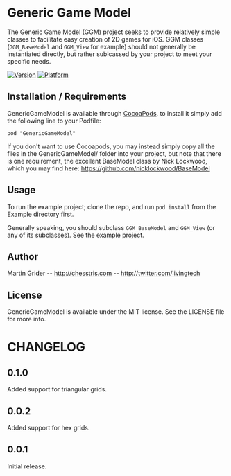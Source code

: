 # Generic Game Model

The Generic Game Model (GGM) project seeks to provide relatively simple classes to facilitate easy creation of 2D games for iOS. GGM classes (`GGM_BaseModel` and `GGM_View` for example) should not generally be instantiated directly, but rather sublcassed by your project to meet your specific needs.

[![Version](http://cocoapod-badges.herokuapp.com/v/GenericGameModel/badge.png)](http://cocoadocs.org/docsets/GenericGameModel)
[![Platform](http://cocoapod-badges.herokuapp.com/p/GenericGameModel/badge.png)](http://cocoadocs.org/docsets/GenericGameModel)


## Installation / Requirements

GenericGameModel is available through [CocoaPods](http://cocoapods.org), to install
it simply add the following line to your Podfile:

    pod "GenericGameModel"

If you don't want to use Cocoapods, you may instead simply copy all the files in the GenericGameModel/ folder into your project, but note that there is one requirement, the excellent BaseModel class by Nick Lockwood, which you may find here: https://github.com/nicklockwood/BaseModel


## Usage

To run the example project; clone the repo, and run `pod install` from the Example directory first.

Generally speaking, you should subclass `GGM_BaseModel` and `GGM_View` (or any of its subclasses). See the example project.


## Author

Martin Grider -- http://chesstris.com -- http://twitter.com/livingtech


## License

GenericGameModel is available under the MIT license. See the LICENSE file for more info.


# CHANGELOG

## 0.1.0

Added support for triangular grids.

## 0.0.2

Added support for hex grids.

## 0.0.1

Initial release.
